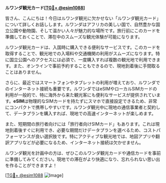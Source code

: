 **ルワンダ観光カード[[TG💪+ @esim1088](https://t.me/s/esim1088)]**

皆さん、こんにちは！今日はルワンダ観光に欠かせない「ルワンダ観光カード」について詳しくお話しします。ルワンダはアフリカの美しい国で、自然豊かな国立公園や動物園、そして温かい人々が魅力的な場所です。旅行前にこのカードを準備しておくことで、滞在中のスムーズな観光体験が可能になります。

ルワンダ観光カードは、入国時に購入できる便利なサービスです。このカードを取得することで、観光地での入場料や交通機関の利用がスムーズになります。特に国立公園へのアクセスには必須で、一度購入すれば複数の観光地で利用できます。また、オンラインで事前予約することもできるので、現地到着後に手間取ることはありません。

さらに、最近ではスマートフォンやタブレットの利用が増えており、ルワンダでのインターネット接続も重要です。ルワンダではeSIMやローカルSIMカードの利用が一般的で、特に海外から来た観光客にも便利なサービスが提供されています。**eSIM**は物理的なSIMカードを持たずにスマホで直接設定できるため、非常にコンパクトで携帯しやすいです。ルワンダ観光中に現地の通信事業者と契約して、データプランを購入すれば、現地での高速インターネットが楽しめます。

また、短期間の旅行者向けには「旅行者向けSIMカード」もあります。これは現地到着後すぐに利用でき、必要な期間だけデータプランを選べるため、コストパフォーマンスが良い選択肢です。特にアクティブな観光地では、地図アプリや翻訳アプリなどが必要になるため、インターネット接続は欠かせません。

ルワンダ観光を計画中の方は、ぜひこのルワンダ観光カードや通信カードを事前に準備してみてください。現地での滞在がより快適になり、忘れられない思い出を作ることができますよ！

[[TG💪+ @esim1088](https://t.me/s/esim1088) ![Image](https://i.postimg.cc/Y0z9fWf4/image.png)]